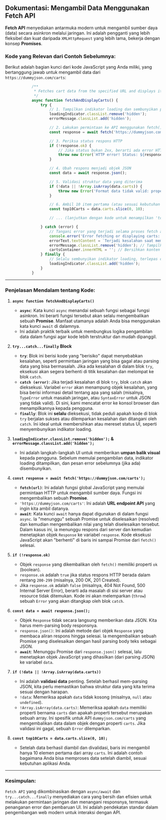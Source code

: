 ## Dokumentasi: Mengambil Data Menggunakan Fetch API

**Fetch API** menyediakan antarmuka modern untuk mengambil sumber daya (data) secara asinkron melalui jaringan. Ini adalah pengganti yang lebih fleksibel dan kuat daripada `XMLHttpRequest` yang lebih lama, bekerja dengan konsep **Promises**.

### Kode yang Relevan dari Contoh Sebelumnya:

Berikut adalah bagian kunci dari kode JavaScript yang Anda miliki, yang bertanggung jawab untuk mengambil data dari `https://dummyjson.com/carts`:

```javascript
            /**
             * Fetches cart data from the specified URL and displays it.
             */
            async function fetchAndDisplayCarts() {
                try {
                    // 1. Tampilkan indikator loading dan sembunyikan pesan error sebelumnya
                    loadingIndicator.classList.remove('hidden');
                    errorMessage.classList.add('hidden');

                    // 2. Lakukan permintaan ke API menggunakan fetch()
                    const response = await fetch('https://dummyjson.com/carts');

                    // 3. Periksa status respons HTTP
                    if (!response.ok) {
                        // Jika status bukan 2xx, berarti ada error HTTP
                        throw new Error(`HTTP error! Status: ${response.status}`);
                    }

                    // 4. Ubah respons menjadi objek JSON
                    const data = await response.json();

                    // 5. Validasi struktur data yang diterima
                    if (!data || !Array.isArray(data.carts)) {
                        throw new Error('Format data tidak valid: properti "carts" tidak ditemukan atau bukan array.');
                    }

                    // 6. Ambil 10 item pertama (atau sesuai kebutuhan aplikasi)
                    const top10Carts = data.carts.slice(0, 10);

                    // ... (lanjutkan dengan kode untuk menampilkan 'top10Carts' di UI)

                } catch (error) {
                    // Tangani error yang terjadi selama proses fetch atau parsing
                    console.error('Error fetching or displaying carts:', error);
                    errorText.textContent = `Terjadi kesalahan saat memuat data: ${error.message}.`;
                    errorMessage.classList.remove('hidden'); // Tampilkan pesan error di UI
                    cartsContainer.innerHTML = ''; // Bersihkan konten parsial
                } finally {
                    // Selalu sembunyikan indikator loading, terlepas dari keberhasilan atau kegagalan
                    loadingIndicator.classList.add('hidden');
                }
            }
```

-----

### Penjelasan Mendalam tentang Kode:

1.  **`async function fetchAndDisplayCarts()`**

      * **`async`**: Kata kunci `async` menandai sebuah fungsi sebagai fungsi asinkron. Ini berarti fungsi tersebut akan selalu mengembalikan sebuah **Promise**. Manfaat utamanya adalah Anda bisa menggunakan kata kunci `await` di dalamnya.
      * Ini adalah praktik terbaik untuk membungkus logika pengambilan data dalam fungsi agar kode lebih terstruktur dan mudah dipanggil.

2.  **`try...catch...finally` Block**

      * **`try`**: Blok ini berisi kode yang "berisiko" dapat menyebabkan kesalahan, seperti permintaan jaringan yang bisa gagal atau parsing data yang bisa bermasalah. Jika ada kesalahan di dalam blok `try`, eksekusi akan segera berhenti di titik kesalahan dan melompat ke blok `catch`.
      * **`catch (error)`**: Jika terjadi kesalahan di blok `try`, blok `catch` akan dieksekusi. Variabel `error` akan menampung objek kesalahan, yang bisa berisi informasi detail tentang apa yang salah (misalnya, `TypeError` untuk masalah jaringan, atau `SyntaxError` untuk JSON yang tidak valid). Di sini, kami mencatat error ke konsol browser dan menampilkannya kepada pengguna.
      * **`finally`**: Blok ini **selalu** dieksekusi, tidak peduli apakah kode di blok `try` berjalan sukses atau dilemparkan kesalahan dan ditangani oleh `catch`. Ini ideal untuk membersihkan atau mereset status UI, seperti menyembunyikan indikator loading.

3.  **`loadingIndicator.classList.remove('hidden');` & `errorMessage.classList.add('hidden');`**

      * Ini adalah langkah-langkah UI untuk memberikan **umpan balik visual** kepada pengguna. Sebelum memulai pengambilan data, indikator loading ditampilkan, dan pesan error sebelumnya (jika ada) disembunyikan.

4.  **`const response = await fetch('https://dummyjson.com/carts');`**

      * **`fetch(url)`**: Ini adalah fungsi global JavaScript yang memulai permintaan HTTP untuk mengambil sumber daya. Fungsi ini mengembalikan sebuah **Promise**.
      * `'https://dummyjson.com/carts'`: Ini adalah **URL endpoint API** yang ingin kita ambil datanya.
      * **`await`**: Kata kunci `await` hanya dapat digunakan di dalam fungsi `async`. Ia "menunggu" sebuah Promise untuk diselesaikan (resolved) dan kemudian mengembalikan nilai yang telah diselesaikan tersebut. Dalam kasus ini, ia menunggu respons dari server dan kemudian menetapkan objek `Response` ke variabel `response`. Kode eksekusi JavaScript akan "berhenti" di baris ini sampai Promise dari `fetch()` selesai.

5.  **`if (!response.ok)`**

      * Objek `response` yang dikembalikan oleh `fetch()` memiliki properti `ok` (boolean).
      * `response.ok` adalah `true` jika status respons HTTP berada dalam rentang `200-299` (misalnya, 200 OK, 201 Created).
      * Jika `response.ok` adalah `false` (misalnya, 404 Not Found, 500 Internal Server Error), berarti ada masalah di sisi server atau resource tidak ditemukan. Kode ini akan melemparkan (`throw`) sebuah `Error` yang akan ditangkap oleh blok `catch`.

6.  **`const data = await response.json();`**

      * Objek `Response` tidak secara langsung memberikan data JSON. Kita harus mem-parsing body responsnya.
      * `response.json()`: Ini adalah metode dari objek `Response` yang membaca aliran respons hingga selesai. Ia mengembalikan sebuah Promise yang diselesaikan dengan hasil parsing body teks sebagai JSON.
      * **`await`**: Menunggu Promise dari `response.json()` selesai, lalu menetapkan objek JavaScript yang dihasilkan (dari parsing JSON) ke variabel `data`.

7.  **`if (!data || !Array.isArray(data.carts))`**

      * Ini adalah **validasi data** penting. Setelah berhasil mem-parsing JSON, kita perlu memastikan bahwa struktur data yang kita terima sesuai dengan harapan.
      * `!data`: Memeriksa apakah `data` tidak kosong (misalnya, `null` atau `undefined`).
      * `!Array.isArray(data.carts)`: Memeriksa apakah `data` memiliki properti bernama `carts` dan apakah properti tersebut merupakan sebuah array. Ini spesifik untuk API `dummyjson.com/carts` yang mengembalikan data dalam objek dengan properti `carts`. Jika validasi ini gagal, sebuah `Error` dilemparkan.

8.  **`const top10Carts = data.carts.slice(0, 10);`**

      * Setelah data berhasil diambil dan divalidasi, baris ini mengambil hanya 10 elemen pertama dari array `carts`. Ini adalah contoh bagaimana Anda bisa memproses data setelah diambil, sesuai kebutuhan aplikasi Anda.

-----

### Kesimpulan:

`Fetch API` yang dikombinasikan dengan `async/await` dan `try...catch...finally` menyediakan cara yang bersih dan efisien untuk melakukan permintaan jaringan dan menangani responsnya, termasuk penanganan error dan pembaruan UI. Ini adalah pendekatan standar dalam pengembangan web modern untuk interaksi dengan API.
